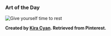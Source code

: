 ### Art of the Day

<img src="../static/time-to-rest.webp" alt="Give yourself time to rest">

**Created by <a href="https://www.instagram.com/p/Ctb5pzNRBB5/">Kira Cyan</a>. Retrieved from Pinterest.**
